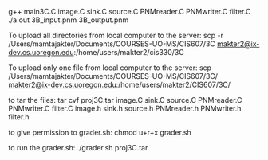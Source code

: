 g++ main3C.C image.C sink.C source.C PNMreader.C PNMwriter.C filter.C
./a.out 3B_input.pnm 3B_output.pnm


To upload all directories from local computer to the server:
scp -r /Users/mamtajakter/Documents/COURSES-UO-MS/CIS607/3C  makter2@ix-dev.cs.uoregon.edu:/home/users/makter2/cis330/3C



To upload only one file from local computer to the server:
scp /Users/mamtajakter/Documents/COURSES-UO-MS/CIS607/3C/  makter2@ix-dev.cs.uoregon.edu:/home/users/makter2/CIS607/3C/


to tar the files:
tar cvf proj3C.tar image.C sink.C source.C PNMreader.C PNMwriter.C filter.C image.h sink.h source.h PNMreader.h PNMwriter.h filter.h

to give permission to grader.sh:
chmod u+r+x grader.sh


to run the grader.sh:
./grader.sh proj3C.tar
